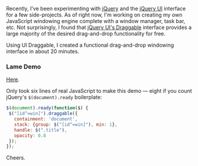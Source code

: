 Recently, I've been experimenting with [jQuery](http://jquery.com/) and the [jQuery UI](http://jqueryui.com/) interface for a few side-projects.  As of right now, I'm working on creating my own JavaScript windowing engine complete with a window manager, task bar, etc.  Not surprisingly, I found that [jQuery UI's Draggable](http://jqueryui.com/draggable/) interface provides a large majority of the desired drag-and-drop functionality for free.

Using UI Draggable, I created a functional drag-and-drop windowing interface in about 20 minutes.

### Lame Demo

[Here](static/entries/make-your-own-javascript-window-managerengine-using-jquery-and-prototype/jquery-ui-draggable-example.html).

Only took six lines of real JavaScript to make this demo &mdash; eight if you count jQuery's `$(document).ready` boilerplate:

```javascript
$(document).ready(function($) {
 $("[id^=win]").draggable({
   containment: 'document',
   stack: {group: $("[id^=win]"), min: 1},
   handle: $(".title"),
   opacity: 0.8
 });
});
```

Cheers.